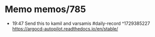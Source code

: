 # Memo memos/785
- 19:47 Send this to kamil and varsamis #daily-record ^1729385227
https://argocd-autopilot.readthedocs.io/en/stable/